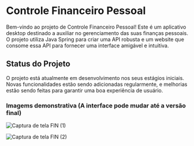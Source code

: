 # Controle Financeiro Pessoal

Bem-vindo ao projeto de Controle Financeiro Pessoal! Este é um aplicativo desktop destinado a auxiliar no gerenciamento das suas finanças pessoais. O projeto utiliza Java Spring para criar uma API robusta e um website que consome essa API para fornecer uma interface amigável e intuitiva.

## Status do Projeto

O projeto está atualmente em desenvolvimento nos seus estágios iniciais. Novas funcionalidades estão sendo adicionadas regularmente, e melhorias estão sendo feitas para garantir uma boa experiência de usuário.

### Imagems demonstrativa (A interface pode mudar até a versão final)

![Captura de tela FIN (1)](https://github.com/PHPPrado/FinApp/assets/104167056/1ae94221-9de9-4448-be96-93097f5ea8e9)

![Captura de tela FIN (2)](https://github.com/PHPPrado/FinApp/assets/104167056/f7d58ff3-dafb-4aa0-8afb-b84051929663)


